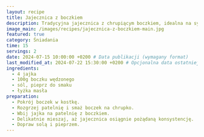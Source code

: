 ```yaml
---
layout: recipe
title: Jajecznica z boczkiem
description: Tradycyjna jajecznica z chrupiącym boczkiem, idealna na sycące śniadanie.
image_main: /images/recipes/jajecznica-z-boczkiem-main.jpg
featured: true
category: Śniadania
time: 15
servings: 2
date: 2024-07-15 10:00:00 +0200 # Data publikacji (wymagany format)
last_modified_at: 2024-07-22 15:30:00 +0200 # Opcjonalna data ostatniej modyfikacji
ingredients:
  - 4 jajka
  - 100g boczku wędzonego
  - sól, pieprz do smaku
  - łyżka masła
preparation:
  - Pokrój boczek w kostkę.
  - Rozgrzej patelnię i smaż boczek na chrupko.
  - Wbij jajka na patelnię z boczkiem.
  - Delikatnie mieszaj, aż jajecznica osiągnie pożądaną konsystencję.
  - Dopraw solą i pieprzem.
---
```

